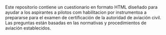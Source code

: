 Este repositorio contiene un cuestionario en formato HTML diseñado para ayudar a los aspirantes a pilotos com habilitacion por instrumentoa a prepararse para el examen de certificación de la autoridad de aviación civil. Las preguntas están basadas en las normativas y procedimientos de aviación establecidos.
